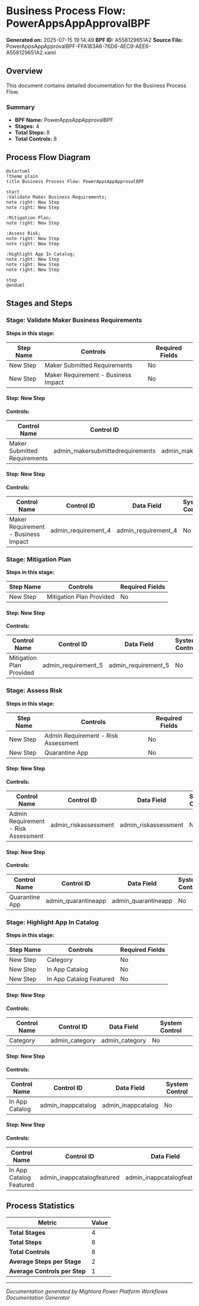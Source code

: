 ﻿# Business Process Flow: PowerAppsAppApprovalBPF

**Generated on:** 2025-07-15 19:14:49
**BPF ID:** A558129651A2
**Source File:** PowerAppsAppApprovalBPF-FFA183A6-76D6-4EC9-AEE6-A558129651A2.xaml

## Overview

This document contains detailed documentation for the Business Process Flow.

### Summary
- **BPF Name:** PowerAppsAppApprovalBPF
- **Stages:** 4
- **Total Steps:** 8
- **Total Controls:** 8

## Process Flow Diagram

```plantuml
@startuml
!theme plain
title Business Process Flow: PowerAppsAppApprovalBPF

start
:Validate Maker Business Requirements;
note right: New Step
note right: New Step

:Mitigation Plan;
note right: New Step

:Assess Risk;
note right: New Step
note right: New Step

:Highlight App In Catalog;
note right: New Step
note right: New Step
note right: New Step

stop
@enduml
```

## Stages and Steps

### Stage: Validate Maker Business Requirements
**Steps in this stage:**

| Step Name | Controls | Required Fields |
|-----------|----------|-----------------|
| New Step | Maker Submitted Requirements | No |
| New Step | Maker Requirement - Business Impact | No |

#### Step: New Step

**Controls:**

| Control Name | Control ID | Data Field | System Control |
|--------------|------------|------------|----------------|
| Maker Submitted Requirements | admin_makersubmittedrequirements | admin_makersubmittedrequirements | No |

#### Step: New Step

**Controls:**

| Control Name | Control ID | Data Field | System Control |
|--------------|------------|------------|----------------|
| Maker Requirement - Business Impact | admin_requirement_4 | admin_requirement_4 | No |

### Stage: Mitigation Plan
**Steps in this stage:**

| Step Name | Controls | Required Fields |
|-----------|----------|-----------------|
| New Step | Mitigation Plan Provided | No |

#### Step: New Step

**Controls:**

| Control Name | Control ID | Data Field | System Control |
|--------------|------------|------------|----------------|
| Mitigation Plan Provided | admin_requirement_5 | admin_requirement_5 | No |

### Stage: Assess Risk
**Steps in this stage:**

| Step Name | Controls | Required Fields |
|-----------|----------|-----------------|
| New Step | Admin Requirement - Risk Assessment | No |
| New Step | Quarantine App | No |

#### Step: New Step

**Controls:**

| Control Name | Control ID | Data Field | System Control |
|--------------|------------|------------|----------------|
| Admin Requirement - Risk Assessment | admin_riskassessment | admin_riskassessment | No |

#### Step: New Step

**Controls:**

| Control Name | Control ID | Data Field | System Control |
|--------------|------------|------------|----------------|
| Quarantine App | admin_quarantineapp | admin_quarantineapp | No |

### Stage: Highlight App In Catalog
**Steps in this stage:**

| Step Name | Controls | Required Fields |
|-----------|----------|-----------------|
| New Step | Category | No |
| New Step | In App Catalog | No |
| New Step | In App Catalog Featured | No |

#### Step: New Step

**Controls:**

| Control Name | Control ID | Data Field | System Control |
|--------------|------------|------------|----------------|
| Category | admin_category | admin_category | No |

#### Step: New Step

**Controls:**

| Control Name | Control ID | Data Field | System Control |
|--------------|------------|------------|----------------|
| In App Catalog | admin_inappcatalog | admin_inappcatalog | No |

#### Step: New Step

**Controls:**

| Control Name | Control ID | Data Field | System Control |
|--------------|------------|------------|----------------|
| In App Catalog Featured | admin_inappcatalogfeatured | admin_inappcatalogfeatured | No |

## Process Statistics

| Metric | Value |
|--------|-------|
| **Total Stages** | 4 |
| **Total Steps** | 8 |
| **Total Controls** | 8 |
| **Average Steps per Stage** | 2 |
| **Average Controls per Step** | 1 |

---
*Documentation generated by Mightora Power Platform Workflows Documentation Generator*
